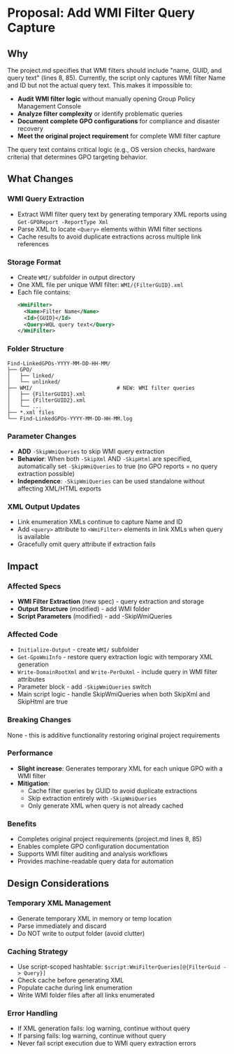 # Proposal: Add WMI Filter Query Capture

## Why

The project.md specifies that WMI filters should include "name, GUID, and query text" (lines 8, 85). Currently, the script only captures WMI filter Name and ID but not the actual query text. This makes it impossible to:
- **Audit WMI filter logic** without manually opening Group Policy Management Console
- **Analyze filter complexity** or identify problematic queries
- **Document complete GPO configurations** for compliance and disaster recovery
- **Meet the original project requirement** for complete WMI filter capture

The query text contains critical logic (e.g., OS version checks, hardware criteria) that determines GPO targeting behavior.

## What Changes

### WMI Query Extraction
- Extract WMI filter query text by generating temporary XML reports using `Get-GPOReport -ReportType Xml`
- Parse XML to locate `<Query>` elements within WMI filter sections
- Cache results to avoid duplicate extractions across multiple link references

### Storage Format
- Create `WMI/` subfolder in output directory
- One XML file per unique WMI filter: `WMI/{FilterGUID}.xml`
- Each file contains:
  ```xml
  <WmiFilter>
    <Name>Filter Name</Name>
    <Id>{GUID}</Id>
    <Query>WQL query text</Query>
  </WmiFilter>
  ```

### Folder Structure
```
Find-LinkedGPOs-YYYY-MM-DD-HH-MM/
├── GPO/
│   ├── linked/
│   └── unlinked/
├── WMI/                           # NEW: WMI filter queries
│   ├── {FilterGUID1}.xml
│   ├── {FilterGUID2}.xml
│   └── ...
├── *.xml files
└── Find-LinkedGPOs-YYYY-MM-DD-HH-MM.log
```

### Parameter Changes
- **ADD** `-SkipWmiQueries` to skip WMI query extraction
- **Behavior**: When both `-SkipXml` AND `-SkipHtml` are specified, automatically set `-SkipWmiQueries` to true (no GPO reports = no query extraction possible)
- **Independence**: `-SkipWmiQueries` can be used standalone without affecting XML/HTML exports

### XML Output Updates
- Link enumeration XMLs continue to capture Name and ID
- Add `<query>` attribute to `<WmiFilter>` elements in link XMLs when query is available
- Gracefully omit query attribute if extraction fails

## Impact

### Affected Specs
- **WMI Filter Extraction** (new spec) - query extraction and storage
- **Output Structure** (modified) - add WMI folder
- **Script Parameters** (modified) - add -SkipWmiQueries

### Affected Code
- `Initialize-Output` - create `WMI/` subfolder
- `Get-GpoWmiInfo` - restore query extraction logic with temporary XML generation
- `Write-DomainRootXml` and `Write-PerOuXml` - include query in WMI filter attributes
- Parameter block - add `-SkipWmiQueries` switch
- Main script logic - handle SkipWmiQueries when both SkipXml and SkipHtml are true

### Breaking Changes
None - this is additive functionality restoring original project requirements

### Performance
- **Slight increase**: Generates temporary XML for each unique GPO with a WMI filter
- **Mitigation**: 
  - Cache filter queries by GUID to avoid duplicate extractions
  - Skip extraction entirely with `-SkipWmiQueries`
  - Only generate XML when query is not already cached

### Benefits
- Completes original project requirements (project.md lines 8, 85)
- Enables complete GPO configuration documentation
- Supports WMI filter auditing and analysis workflows
- Provides machine-readable query data for automation

## Design Considerations

### Temporary XML Management
- Generate temporary XML in memory or temp location
- Parse immediately and discard
- Do NOT write to output folder (avoid clutter)

### Caching Strategy
- Use script-scoped hashtable: `$script:WmiFilterQueries[@{FilterGuid -> Query}]`
- Check cache before generating XML
- Populate cache during link enumeration
- Write WMI folder files after all links enumerated

### Error Handling
- If XML generation fails: log warning, continue without query
- If parsing fails: log warning, continue without query
- Never fail script execution due to WMI query extraction errors
